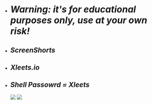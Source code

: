 <ul>
    <li>
        <h1><em>Warning: it&apos;s for educational purposes only, use at your own risk!</em></h1>
    </li>
    <li>
        <h2><em>ScreenShorts</em></h2>
    </li>
    <li>
        <h2><em>Xleets.io&nbsp;</em></h2>
    </li>
    <li>
        <h2><em>Shell Passowrd = Xleets</em></h2>
<img src="https://i.ibb.co/rtcQh5M/pwd-Screenshot-1.png">
<img src="https://i.ibb.co/r3NbHBC/Mailer-Screenshot-1.png">
</ul>
